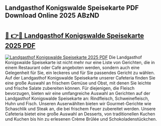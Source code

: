 ## Landgasthof Konigswalde Speisekarte PDF Download Online 2025 ABzND

# <h2><a href="http://gcdf94.nevu.top/?p=Landgasthof+Konigswalde+Speisekarte">🔗 👉🔴 Landgasthof Konigswalde Speisekarte 2025 PDF</a></h2>

[![Landgasthof Konigswalde Speisekarte 2025 PDF](https://i.imgur.com/dBaPXMq.png)](http://gcdf94.nevu.top/?p=Landgasthof+Konigswalde+Speisekarte)
Die Landgasthof Konigswalde Speisekarte ist nicht mehr nur eine Liste von Gerichten, die in einem Restaurant oder Café angeboten werden, sondern auch eine Gelegenheit für Sie, ein leckeres und für Sie passendes Gericht zu wählen. Auf der Landgasthof Konigswalde Speisekarte unserer Cafeteria finden Sie eine große Auswahl an frischem Gemüse und Obst, mit denen Sie leichte und frische Salate zubereiten können. Für diejenigen, die Fleisch bevorzugen, bieten wir eine umfangreiche Auswahl an Gerichten auf der Landgasthof Konigswalde Speisekarte an: Rindfleisch, Schweinefleisch, Huhn und Fisch. Unseren Auserwählten bieten wir Gourmet-Gerichte wie Schaschlik und Steak an, die bei frischem Feuer zubereitet werden. Unsere Cafeteria bietet eine große Auswahl an Desserts, von traditionellen Kuchen und Kuchen bis hin zu erlesenen Crème Brûlée und Schokoladenstückchen.
